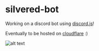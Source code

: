 # silvered-bot

Working on a discord bot using [discord.js](https://old.discordjs.dev/#/docs/discord.js/14.14.1/general/welcome)!

Eventually to be hosted on [cloudflare](https://workers.cloudflare.com/) :)

![alt text](https://camo.githubusercontent.com/d55d8a7f07a103454ebb77b653d9600ce27e011f78395d9713b432c8c011c76a/68747470733a2f2f646973636f72642e6a732e6f72672f7374617469632f6c6f676f2e737667)
